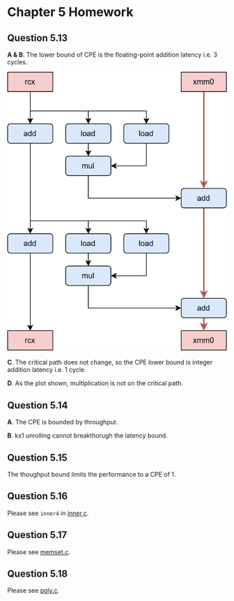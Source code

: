 # Chapter 5 Homework

## Question 5.13
**A & B**. The lower bound of CPE is the floating-point addition latency i.e. 3 cycles.

![](plots/inner1.svg)

**C**. The critical path does not change, so the CPE lower bound is integer addition latency i.e. 1 cycle.

**D**. As the plot shown, multiplication is not on the critical path.

## Question 5.14
**A**. The CPE is bounded by throughput.

**B**. kx1 unrolling cannot breakthorugh the latency bound.

## Question 5.15
The thoughput bound limits the performance to a CPE of 1.

## Question 5.16
Please see `inner4` in [inner.c](inner.c).

## Question 5.17
Please see [memset.c](memset.c).

## Question 5.18
Please see [poly.c](poly.c).